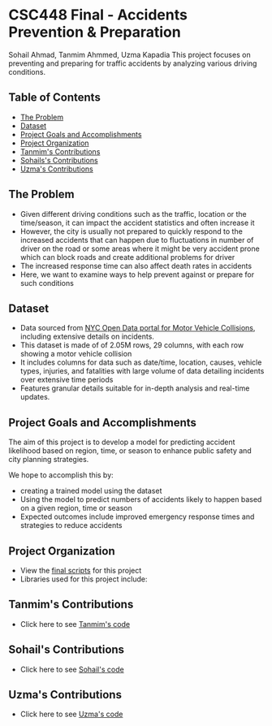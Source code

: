 # CSC448 Final - Accidents Prevention & Preparation

Sohail Ahmad, Tanmim Ahmmed, Uzma Kapadia
This project focuses on preventing and preparing for traffic accidents by analyzing various driving conditions.

## Table of Contents
- [The Problem](#the_problem)
- [Dataset](#dataset)
- [Project Goals and Accomplishments](#project-goals-and-accomplishments)
- [Project Organization](#project-organization)
- [Tanmim's Contributions](#tanmim's-contributions)
- [Sohails's Contributions](#sohail's-contributions)
- [Uzma's Contributions](#uzma's-contributions)

## The Problem
- Given different driving conditions such as the traffic, location or the time/season, it can impact the accident statistics and often increase it
- However, the city is usually not prepared to quickly respond to the increased accidents that can happen due to fluctuations in number of driver on the road or some areas where it might be very accident prone which can block roads and create additional problems for driver
- The increased response time can also affect death rates in accidents
- Here, we want to examine ways to help prevent against or prepare for such conditions

## Dataset
- Data sourced from [NYC Open Data portal for Motor Vehicle Collisions](https://data.cityofnewyork.us/Public-Safety/Motor-Vehicle-Collisions-Crashes/h9gi-nx95), including extensive details on incidents.
- This dataset is made of of 2.05M rows, 29 columns, with each row showing a motor vehicle collision
- It includes columns for data such as date/time, location, causes, vehicle types, injuries, and fatalities with large volume of data detailing incidents over extensive time periods
- Features granular details suitable for in-depth analysis and real-time updates.


## Project Goals and Accomplishments
The aim of this project is to develop a model for predicting accident likelihood based on region, time, or season to enhance public safety and city planning strategies.

We hope to accomplish this by:
- creating a trained model using the dataset
- Using the model to predict numbers of accidents likely to happen based on a given region, time or season
- Expected outcomes include improved emergency response times and strategies to reduce accidents

## Project Organization
- View the [final scripts](#) for this project
- Libraries used for this project include:

## Tanmim's Contributions
- Click here to see [Tanmim's code](https://github.com/uzmakap/CSC448_Final/blob/main/Code/Team%20Contributions/Tanmim/Accident_Visualization_Tanmim_Contribution.ipynb)

## Sohail's Contributions
- Click here to see [Sohail's code](#)

## Uzma's Contributions
- Click here to see [Uzma's code](#)
